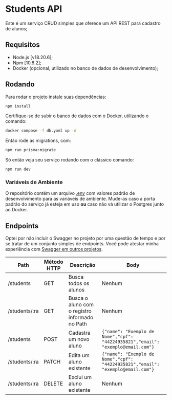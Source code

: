 # Students API

Este é um serviço CRUD simples que oferece um API REST para cadastro de alunos;

## Requisitos

- Node.js [v18.20.6];
- Npm [10.8.2];
- Docker (opcional, utilizado no banco de dados de desenvolvimento);

## Rodando

Para rodar o projeto instale suas dependências:
```sh
npm install
```

Certifique-se de subir o banco de dados com o Docker, utilizando o comando:
```sh
docker compose -f db.yaml up -d
```

Então rode as migrations, com: 
```sh
npm run prisma:migrate
```

Só então veja seu serviço rodando com o clássico comando:
```
npm run dev
```

### Variáveis de Ambiente

O repositório contém um arquivo [.env]("./.env") com valores padrão de desenvolvimento para as variáveis de ambiente. Mude-as caso a porta padrão do serviço já esteja em uso **ou** caso não vá utilizar o Postgres junto ao Docker.



## Endpoints

Optei por não incluir o Swagger no projeto por uma questão de tempo e por se tratar de um conjunto simples de endpoints. Você pode atestar minha experiência com [Swagger em outros projetos](https://github.com/henriqueyun/notion-db-integration/blob/main/src/server.ts).

|Path|Método HTTP|Descrição|Body|
|----|-----------|---------|----|
|/students|GET|Busca todos os alunos|Nenhum|
|/students/:ra|GET|Busca o aluno com o registro informado no Path|Nenhum|
|/students|POST|Cadastra um novo aluno|```{"name": "Exemplo de Nome","cpf": "44224935821","email": "exemplo@email.com"}```|
|/students/:ra|PATCH|Edita um aluno existente|```{"name": "Exemplo de Nome","cpf": "44224935821","email": "exemplo@email.com"}```|
|/students/:ra|DELETE|Exclui um aluno existente|Nenhum|